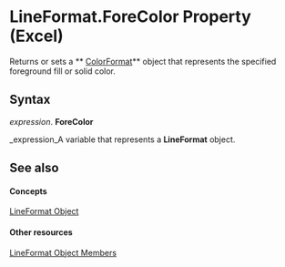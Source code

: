 
# LineFormat.ForeColor Property (Excel)

Returns or sets a  ** [ColorFormat](9bb6bc1f-9886-d290-a336-068f84cad1a9.md)** object that represents the specified foreground fill or solid color.


## Syntax

 _expression_. **ForeColor**

 _expression_A variable that represents a  **LineFormat** object.


## See also


#### Concepts


 [LineFormat Object](13eca34b-adf7-ddd3-8c73-cc8b508c624a.md)
#### Other resources


 [LineFormat Object Members](71bf3e3a-1ee5-b4a9-96bf-fbdb81e81e42.md)
